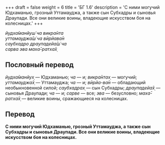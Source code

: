 +++
draft = false
weight = 6
title = 'БГ 1.6'
description = 'С ними могучий Юдхаманью, грозный Уттамауджа, а также сын Субхадры и сыновья Драупади. Все они великие воины, владеющие искусством боя на колесницах.'
+++

_йудха̄манйуш́ ча викра̄нта  
уттамауджа̄ш́ ча вӣрйава̄н  
саубхадро драупадейа̄ш́ ча  
сарва эва маха̄-ратха̄х̣_

## Пословный перевод

_йудха̄манйух̣_ — Юдхаманью; _ча_ — и; _викра̄нтах̣_ — могучий; _уттамауджа̄х̣_ — Уттамауджа; _ча_ — и; _вӣрйа_\-_ва̄н_ — обладающий необыкновенной силой; _саубхадрах̣_ — сын Субхадры; _драупадейа̄х̣_ — сыновья Драупади; _ча_ — и; _сарве_ — все; _эва_ — безусловно; _маха̄_\-_ратха̄х̣_ — великие воины, сражающиеся на колесницах.

## Перевод

**С ними могучий Юдхаманью, грозный Уттамауджа, а также сын Субхадры и сыновья Драупади. Все они великие воины, владеющие искусством боя на колесницах.**
